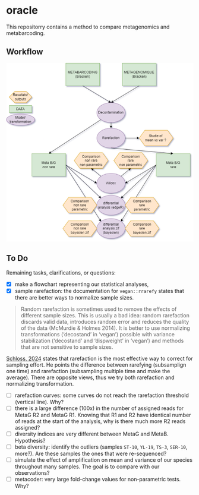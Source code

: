 # oracle

This repositorry contains a method to compare metagenomics and metabarcoding.

## Workflow

![workflow](https://github.com/GhMathis/oracle/blob/main/image/workflow_metaB_metaG.png)


## To Do

Remaining tasks, clarifications, or questions:

- [x] make a flowchart representing our statistical analyses,
- [x] sample rarefaction: the documentation for `vegan::rrarefy` states that there are better ways to normalize sample sizes.
> Random rarefaction is sometimes used to remove the effects of different sample sizes. This is usually a bad idea: random rarefaction discards valid data, introduces random error and reduces the quality of the data (McMurdie & Holmes 2014). It is better to use normalizing transformations (‘decostand’ in ‘vegan’) possible with variance stabilization (‘decostand’ and ‘dispweight’ in ‘vegan’) and methods that are not sensitive to sample sizes.

[Schloss, 2024](https://journals.asm.org/doi/full/10.1128/msphere.00354-23) states that rarefaction is the most effective way to correct for sampling effort. He points the difference between rarefying (subsamplign one time) and rarefaction (subsampling multiple time and make the average). There are opposite views, thus we try both rarefaction and normalizing transformation.
- [ ] rarefaction curves: some curves do not reach the rarefaction threshold (vertical line). Why?
- [ ] there is a large difference (100x) in the number of assigned reads for MetaG R2 and MetaG R1. Knowing that R1 and R2 have identical number of reads at the start of the analysis, why is there much more R2 reads assigned?
- [ ] diversity indices are very different between MetaG and MetaB. Hypothesis?
- [ ] beta diversity: identify the outliers (samples `ST-10`, `YL-19`, `TS-3`, `SER-10`, more?). Are these samples the ones that were re-sequenced?
- [ ] simulate the effect of amplification on mean and variance of our species throughout many samples. The goal is to compare with our observations?
- [ ] metacoder: very large fold-change values for non-parametric tests. Why?
